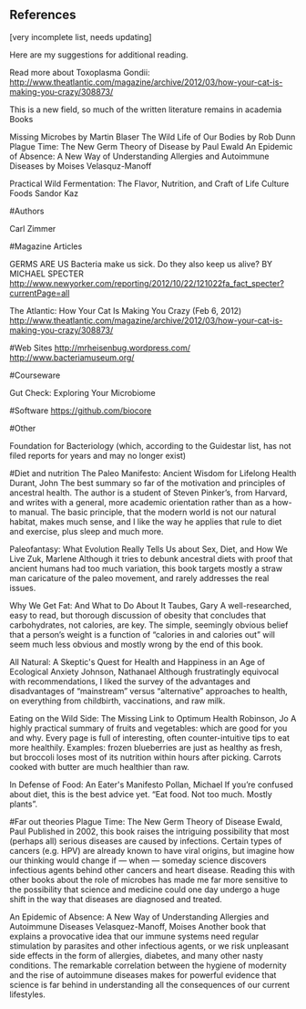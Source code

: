 References
----------
[very incomplete list, needs updating]

Here are my suggestions for additional reading.

Read more about Toxoplasma Gondii: http://www.theatlantic.com/magazine/archive/2012/03/how-your-cat-is-making-you-crazy/308873/

This is a new field, so much of the written literature remains in academia
Books

Missing Microbes by Martin Blaser
The Wild Life of Our Bodies by Rob Dunn
Plague Time: The New Germ Theory of Disease by Paul Ewald
An Epidemic of Absence: A New Way of Understanding Allergies and Autoimmune Diseases by Moises Velasquz-Manoff

Practical
Wild Fermentation: The Flavor, Nutrition, and Craft of Life Culture Foods Sandor Kaz

#Authors

Carl Zimmer

#Magazine Articles

GERMS ARE US
Bacteria make us sick. Do they also keep us alive? BY MICHAEL SPECTER 
http://www.newyorker.com/reporting/2012/10/22/121022fa_fact_specter?currentPage=all

The Atlantic: How Your Cat Is Making You Crazy (Feb 6, 2012) http://www.theatlantic.com/magazine/archive/2012/03/how-your-cat-is-making-you-crazy/308873/


#Web Sites
http://mrheisenbug.wordpress.com/
http://www.bacteriamuseum.org/

#Courseware

Gut Check: Exploring Your Microbiome


#Software
https://github.com/biocore

#Other

Foundation for Bacteriology (which, according to the Guidestar list, has not filed reports for years and may no longer exist)


#Diet and nutrition
The Paleo Manifesto: Ancient Wisdom for Lifelong Health     Durant, John
The best summary so far of the motivation and principles of ancestral health. The author is a student of Steven Pinker’s, from Harvard, and writes with a general, more academic orientation rather than as a how-to manual. The basic principle, that the modern world is not our natural habitat, makes much sense, and I like the way he applies that rule to diet and exercise, plus sleep and much more.

Paleofantasy: What Evolution Really Tells Us about Sex, Diet, and How We Live     Zuk, Marlene
Although it tries to debunk ancestral diets with proof that ancient humans had too much variation, this book targets mostly a straw man caricature of the paleo movement, and rarely addresses the real issues. 

Why We Get Fat: And What to Do About It     Taubes, Gary
A well-researched, easy to read, but thorough discussion of obesity that concludes that carbohydrates, not calories, are key. The simple, seemingly obvious belief that a person’s weight is a function of “calories in and calories out” will seem much less obvious and mostly wrong by the end of this book.

All Natural: A Skeptic's Quest for Health and Happiness in an Age of Ecological Anxiety     Johnson, Nathanael
Although frustratingly equivocal with recommendations, I liked the survey of the advantages and disadvantages of “mainstream” versus “alternative” approaches to health, on everything from childbirth, vaccinations, and raw milk.

Eating on the Wild Side: The Missing Link to Optimum Health     Robinson, Jo
A highly practical summary of fruits and vegetables: which are good for you and why. Every page is full of interesting, often counter-intuitive tips to eat more healthily. Examples: frozen blueberries are just as healthy as fresh, but broccoli loses most of its nutrition within hours after picking. Carrots cooked with butter are much healthier than raw.

In Defense of Food: An Eater's Manifesto		Pollan, Michael
If you’re confused about diet, this is the best advice yet. “Eat food. Not too much. Mostly plants”. 

#Far out theories
Plague Time: The New Germ Theory of Disease     Ewald, Paul
Published in 2002, this book raises the intriguing possibility that most (perhaps all) serious diseases are caused by infections. Certain types of cancers (e.g. HPV) are already known to have viral origins, but imagine how our thinking would change if — when — someday science discovers infectious agents behind other cancers and heart disease. Reading this with other books about the role of microbes has made me far more sensitive to the possibility that science and medicine could one day undergo a huge shift in the way that diseases are diagnosed and treated.

An Epidemic of Absence: A New Way of Understanding Allergies and Autoimmune Diseases     Velasquez-Manoff, Moises
Another book that explains a provocative idea that our immune systems need regular stimulation by parasites and other infectious agents, or we risk unpleasant side effects in the form of allergies, diabetes, and many other nasty conditions. The remarkable correlation between the hygiene  of modernity and the rise of autoimmune diseases makes for powerful evidence that science is far behind in understanding all the consequences of our current lifestyles.
